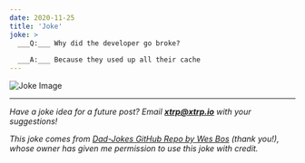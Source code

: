 ```yaml
---
date: 2020-11-25
title: 'Joke'
joke: >
  ___Q:___ Why did the developer go broke?
  
  ___A:___ Because they used up all their cache
---
```


![Joke Image](https://private.xtrp.io/projects/DailyDeveloperJokes/public_image_server/images/5e1258f50f7c0.png)

---
*Have a joke idea for a future post? Email **[xtrp@xtrp.io](mailto:xtrp@xtrp.io)** with your suggestions!*

*This joke comes from [Dad-Jokes GitHub Repo by Wes Bos](https://github.com/wesbos/dad-jokes) (thank you!), whose owner has given me permission to use this joke with credit.*

<!-- 
Joke text:
**Q:** Why did the developer go broke?

**A:** Because they used up all their cache
 -->

